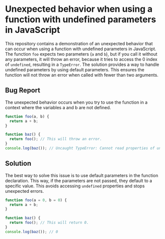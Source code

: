 # Unexpected behavior when using a function with undefined parameters in JavaScript

This repository contains a demonstration of an unexpected behavior that can occur when using a function with undefined parameters in JavaScript. The function `foo` expects two parameters (`a` and `b`), but if you call it without any parameters, it will throw an error, because it tries to access the 0 index of `undefined`, resulting in a `TypeError`.  The solution provides a way to handle undefined parameters by using default parameters. This ensures the function will not throw an error when called with fewer than two arguments.

## Bug Report

The unexpected behavior occurs when you try to use the function in a context where the variables a and b are not defined.

```javascript
function foo(a, b) {
  return a + b; 
}

function baz() {
  return foo(); // This will throw an error. 
}
console.log(baz()); // Uncaught TypeError: Cannot read properties of undefined (reading '0')
```

## Solution

The best way to solve this issue is to use default parameters in the function declaration. This way, if the parameters are not passed, they default to a specific value. This avoids accessing `undefined` properties and stops unexpected errors.

```javascript
function foo(a = 0, b = 0) {
  return a + b;
}

function baz() {
  return foo(); // This will return 0. 
}
console.log(baz()); // 0
```